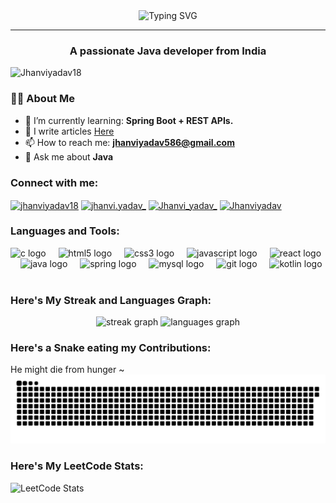 <div align="center"><img src="https://readme-typing-svg.herokuapp.com?font=Open+Sans&weight=700&size=40&pause=1000&center=true&random=false&width=500&height=75&lines=Hello%F0%9F%91%8B%2C+I'm+Jhanviii.;Nice+to+Meet+You!" alt="Typing SVG"/>
<hr/></div>
<h3 align="center">A passionate Java developer from India</h3>

<p align="left"> <img src="https://komarev.com/ghpvc/?username=Jhanviyadav18&label=Profile%20views&color=0e75b6&style=flat" alt="Jhanviyadav18" /> </p>

<h3 align="left">👩‍💻 About Me</h3>

- 🌱 I’m currently learning: **Spring Boot + REST APIs.**
- 📝 I write articles <a href="https://medium.com/@jhanviyadav588"> Here</a>
- 📫 How to reach me: **jhanviyadav586@gmail.com**
- 💬 Ask me about **Java**
  

###

<h3 align="left">Connect with me:</h3>
<p align="left">
<a href="https://linkedin.com/in/jhanviyadav18" target="blank"><img align="center" src="https://raw.githubusercontent.com/rahuldkjain/github-profile-readme-generator/master/src/images/icons/Social/linked-in-alt.svg" alt="jhanviyadav18" height="30" width="40" /></a>
<a href="https://instagram.com/jhanvi.yadav_" target="blank"><img align="center" src="https://raw.githubusercontent.com/rahuldkjain/github-profile-readme-generator/master/src/images/icons/Social/instagram.svg" alt="jhanvi.yadav_" height="30" width="40" /></a>
  <a href="https://twitter.com/Jhanvi_yadav_" target="blank"><img align="center" src="https://raw.githubusercontent.com/rahuldkjain/github-profile-readme-generator/master/src/images/icons/Social/twitter.svg" alt="Jhanvi_yadav_" height="30" width="40" /></a>
  <a href="https://www.leetcode.com/Jhanviyadav" target="blank"><img align="center" src="https://raw.githubusercontent.com/rahuldkjain/github-profile-readme-generator/master/src/images/icons/Social/leet-code.svg" alt="Jhanviyadav" height="30" width="40" /></a>
</p>

###

<h3 align="left">Languages and Tools:</h3>
<div align="left">
  <img src="https://cdn.jsdelivr.net/gh/devicons/devicon/icons/c/c-original.svg" height="40" alt="c logo"  />
  <img width="12" />
  <img src="https://cdn.jsdelivr.net/gh/devicons/devicon/icons/html5/html5-original.svg" height="40" alt="html5 logo"  />
  <img width="12" />
  <img src="https://cdn.jsdelivr.net/gh/devicons/devicon/icons/css3/css3-original.svg" height="40" alt="css3 logo"  />
  <img width="12" />
  <img src="https://cdn.jsdelivr.net/gh/devicons/devicon/icons/javascript/javascript-original.svg" height="40" alt="javascript logo"  />
  <img width="12" />
  <img src="https://cdn.jsdelivr.net/gh/devicons/devicon/icons/react/react-original.svg" height="40" alt="react logo"  />
  <img width="12" />
  <img src="https://cdn.jsdelivr.net/gh/devicons/devicon/icons/java/java-original.svg" height="40" alt="java logo"  />
  <img width="12" />
  <img src="https://cdn.simpleicons.org/spring/6DB33F" height="40" alt="spring logo"  />
  <img width="12" />
  <img src="https://cdn.simpleicons.org/mysql/4479A1" height="40" alt="mysql logo"  />
  <img width="12" />
  <img src="https://cdn.simpleicons.org/git/F05032" height="40" alt="git logo"  />
  <img width="12" />
  <img src="https://cdn.jsdelivr.net/gh/devicons/devicon/icons/kotlin/kotlin-original.svg" height="40" alt="kotlin logo"  />
  <img width="12" />
</div>


###
<h3 align="left">Here's My Streak and Languages Graph: </h3>
<div align="center">
   <img src="https://streak-stats.demolab.com?user=Jhanviyadav18&locale=en&mode=daily&theme=dracula&hide_border=false&border_radius=5&order=3" height="150" alt="streak graph"  />
  <img src="https://github-readme-stats.vercel.app/api/top-langs?username=Jhanviyadav18&locale=en&hide_title=false&layout=compact&card_width=320&langs_count=5&theme=dracula&hide_border=false" height="150" alt="languages graph"  />
</div>

###

<div>
<h3 align="left">Here's a Snake eating my Contributions: </h3>
He might die from hunger ~
<img src="https://raw.githubusercontent.com/Jhanviyadav18/snk/output/snake.svg" alt="Snake animation" />
</div>
  <h3 align="left">Here's My LeetCode Stats:</h3>

![LeetCode Stats](https://leetcard.jacoblin.cool/Jhanviyadav?theme=radical&font=Comic%20Sans%20MS&ext=heatmap)
